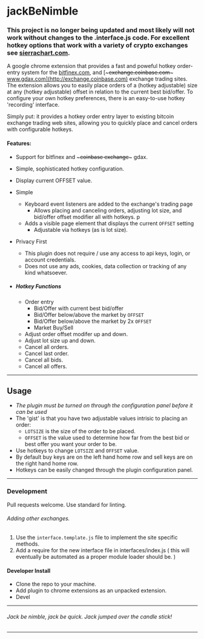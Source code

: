 # jackBeNimble


### This project is no longer being updated and most likely will not work without changes to the <exchange>.interface.js code. For excellent hotkey options that work with a variety of crypto exchanges see [sierrachart.com](https://sierrachart.com).

A google chrome extension that provides a fast and poweful hotkey order-entry system for the [bitfinex.com](http:www.bitfinex.com), and [~~~exchange.coinbase.com~~~ www.gdax.com](http://exchange.coinbase.com) exchange trading sites. The extension allows you to easily place orders of a (hotkey adjustable) size at any (hotkey adjustable) offset in relation to the current best bid/offer. To configure your own hotkey preferences, there is an easy-to-use hotkey 'recording' interface.

Simply put: it provides a hotkey order entry layer to existing bitcoin exchange trading web sites, allowing you to quickly place and cancel orders with configurable hotkeys.

#### Features:
- Support for bitfinex and ~~~coinbase exchange~~~ gdax.
- Simple, sophisticated hotkey configuration.
- Display current OFFSET value.
- Simple
  - Keyboard event listeners are added to the exchange's trading page
      - Allows placing and canceling orders, adjusting lot size, and bid/offer offset modifier all with hotkeys. p
  - Adds a visible page element that displays the current `OFFSET` setting
      - Adjustable via hotkeys (as is lot size).
- Privacy First
  - This plugin does not require / use any access to api keys, login, or account credentials.
  - Does not use any ads, cookies, data collection or tracking of any kind whatsoever.

- ##### Hotkey Functions
  - Order entry
    - Bid/Offer with current best bid/offer
    - Bid/Offer below/above the market by `OFFSET`
    - Bid/Offer below/above the market by 2x `OFFSET`
    - Market Buy/Sell
  - Adjust order offset modifer up and down.
  - Adjust lot size up and down.
  - Cancel all orders.
  - Cancel last order.
  - Cancel all bids.
  - Cancel all offers.

----------------

## Usage
- *The plugin must be turned on through the configuration panel before it can be used*
- The 'gist' is that you have two adjustable values intrisic to placing an order:
  - `LOTSIZE` is the size of the order to be placed.
  - `OFFSET` is the value used to determine how far from the best bid or best offer you want your order to be.
- Use hotkeys to change `LOTSIZE` and `OFFSET` value.
- By default buy keys are on the left hand home row and sell keys are on the right hand home row.
- Hotkeys can be easily changed through the plugin configuration panel.

---------------------

### Development
Pull requests welcome.
Use standard for linting.

###### Adding other exchanges.
  1. Use the `interface.template.js` file to implement the site specific methods.
  2. Add a require for the new interface file in interfaces/index.js ( this will eventually be automated as a proper module loader should be. )


#### Developer Install
- Clone the repo to your machine.
- Add plugin to chrome extensions as an unpacked extension.
- Devel

----------------------
###### *Jack be nimble, jack be quick. Jack jumped over the candle stick!*
---------------
